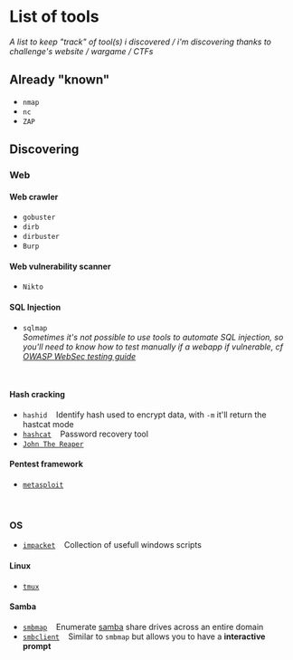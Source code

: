 # List of tools<br/>
*A list to keep "track" of tool(s) i discovered / i'm discovering thanks to challenge's website / wargame / CTFs*<br/>
## Already "known"
* ```nmap```
* ```nc```
* ```ZAP```

## Discovering<br/>
### Web <br/>
#### Web crawler <br/>
* ```gobuster```
* ```dirb```
* ```dirbuster```
* ```Burp```
#### Web vulnerability scanner<br/>
* ```Nikto```
#### SQL Injection<br/>
* ```sqlmap```<br/>
*Sometimes it's not possible to use tools to automate SQL injection, so you'll need to know how to test manually if a webapp if vulnerable, cf [OWASP WebSec testing guide](https://owasp.org/www-project-web-security-testing-guide/stable/)*
<br/>

#### Hash cracking<br/>
* ```hashid```&nbsp;&nbsp;&nbsp;&nbsp;Identify hash used to encrypt data, with ```-m``` it'll return the hastcat mode
* [```hashcat```](https://github.com/B0redNab/Interesting-InfoSec-stuff/blob/master/tools/hashcat.md)&nbsp;&nbsp;&nbsp;&nbsp;Password recovery tool
* [```John The Reaper```](https://github.com/B0redNab/Interesting-InfoSec-stuff/blob/master/tools/JohnTheReaper.md)
#### Pentest framework<br/>
* [```metasploit```](https://github.com/B0redNab/Interesting-InfoSec-stuff/blob/master/tools/metasploit.md)

<br/>

### OS <br/>
* [```impacket```](https://github.com/SecureAuthCorp/impacket)&nbsp;&nbsp;&nbsp;&nbsp;Collection of usefull windows scripts

#### Linux <br/>
* [```tmux```](https://github.com/B0redNab/Interesting-InfoSec-stuff/blob/master/tools/txmux.md)
#### Samba<br/>
* [```smbmap```](https://github.com/B0redNab/Interesting-InfoSec-stuff/blob/master/tools/smbmap.md)&nbsp;&nbsp;&nbsp;&nbsp;Enumerate [samba](https://www.samba.org/samba/docs/SambaIntro.html) share drives across an entire domain
* [```smbclient```](https://github.com/B0redNab/Interesting-InfoSec-stuff/blob/master/tools/smbclient.md)&nbsp;&nbsp;&nbsp;&nbsp;Similar to ```smbmap``` but allows you to have a **interactive prompt**
